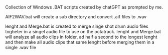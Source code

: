 Collection of Windows .BAT scripts created by chatGPT as prompted by me.

AIF2WAV.bat will create a sub directory and convert .aif files to .wav

lenght and Merge.bat is created to merge singe shot drum audio files togheter in a singel audio file to use on the octatrack.
lenght and Merge.bat will analyze all audio clips in folder, ad half a second to the longest lenght and then make all audio clips that same lenght before merging them in a single .wav file
